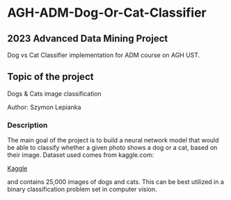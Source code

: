 # AGH-ADM-Dog-Or-Cat-Classifier
## 2023 Advanced Data Mining Project
Dog vs Cat Classifier implementation for ADM course on AGH UST.

## Topic of the project
Dogs & Cats image classification

Author: Szymon Lepianka

### Description

The main goal of the project is to build a neural network model that would be able to classify whether a given photo shows a dog or a cat, based on their image. Dataset used comes from kaggle.com:

[Kaggle](https://www.kaggle.com/datasets/shaunthesheep/microsoft-catsvsdogs-dataset)

and contains 25,000 images of dogs and cats. This can be best utilized in a binary classification problem set in computer vision.
